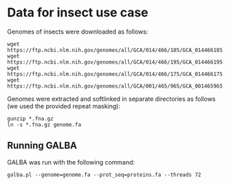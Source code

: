 # Data for insect use case

Genomes of insects were downloaded as follows:

```
wget https://ftp.ncbi.nlm.nih.gov/genomes/all/GCA/014/466/185/GCA_014466185.1_ASM1446618v1/GCA_014466185.1_ASM1446618v1_genomic.fna.gz
wget https://ftp.ncbi.nlm.nih.gov/genomes/all/GCA/014/466/195/GCA_014466195.1_ASM1446619v1/GCA_014466195.1_ASM1446619v1_genomic.fna.gz
wget https://ftp.ncbi.nlm.nih.gov/genomes/all/GCA/014/466/175/GCA_014466175.1_ASM1446617v1/GCA_014466175.1_ASM1446617v1_genomic.fna.gz
wget https://ftp.ncbi.nlm.nih.gov/genomes/all/GCA/001/465/965/GCA_001465965.1_Pdom_r1.2/GCA_001465965.1_Pdom_r1.2_genomic.fna.gz
```

Genomes were extracted and softlinked in separate directories as follows (we used the provided repeat masking):

```
gunzip *.fna.gz
ln -s *.fna.gz genome.fa
```

## Running GALBA

GALBA was run with the following command:

```
galba.pl --genome=genome.fa --prot_seq=proteins.fa --threads 72
```